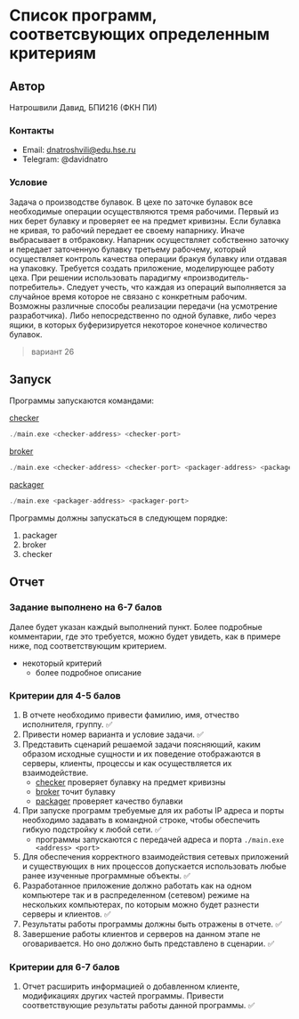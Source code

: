 # Список программ, соответсвующих определенным критериям

## Автор
Натрошвили Давид, БПИ216 (ФКН ПИ)

### Контакты
* Email: dnatroshvili@edu.hse.ru
* Telegram: @davidnatro

### Условие
Задача о производстве булавок. 
В цехе по заточке булавок все необходимые операции осуществляются тремя рабочими. Первый из них берет булавку и проверяет ее на предмет кривизны. Если булавка не кривая, то рабочий передает ее своему напарнику. Иначе выбрасывает в отбраковку. Напарник осуществляет собственно заточку и передает заточенную булавку третьему рабочему, который осуществляет контроль качества операции бракуя булавку или отдавая на упаковку. Требуется создать приложение, моделирующее работу цеха. При решении использовать парадигму «производитель-потребитель». Следует учесть, что каждая из операций выполняется за случайное время которое не связано с конкретным рабочим. Возможны различные способы реализации передачи (на усмотрение разработчика). Либо непосредственно по одной булавке, либо через ящики, в которых буферизируется некоторое конечное количество булавок.
> вариант 26

## Запуск
Программы запускаются командами:

[checker](checker/)
``` c
./main.exe <checker-address> <checker-port>
```

[broker](broker/)
```c
./main.exe <checker-address> <checker-port> <packager-address> <packager-port>
```

[packager](packager/)
```c
./main.exe <packager-address> <packager-port>
```

Программы должны запускаться в следующем порядке:
1. packager
2. broker
3. checker

## Отчет
### Задание выполнено на 6-7 балов
Далее будет указан каждый выполнений пункт. Более подробные комментарии, где это требуется, можно будет увидеть, как в примере ниже, под соответствующим критерием.
* некоторый критерий
    - более подробное описание

### Критерии для 4-5 балов

1. В отчете необходимо привести фамилию, имя, отчество исполнителя, группу. :white_check_mark:
2. Привести номер варианта и условие задачи. :white_check_mark:
3. Представить сценарий решаемой задачи поясняющий, каким образом исходные сущности и их поведение отображаются в серверы, клиенты, процессы и как осуществляется их взаимодействие.
    - [checker](checker/) проверяет булавку на предмет кривизны
    - [broker](broker/) точит булавку
    - [packager](packager/) проверяет качество булавки
4. При запуске программ требуемые для их работы IP адреса и порты необходимо задавать в командной строке, чтобы обеспечить гибкую подстройку к любой сети. :white_check_mark:
    - программы запускаются с передачей адреса и порта ```./main.exe <address> <port>```
5. Для обеспечения корректного взаимодействия сетевых приложений и существующих в них процессов допускается использовать любые ранее изученные программные объекты. :white_check_mark:
6. Разработанное приложение должно работать как на одном компьютере так и в распределенном (сетевом) режиме на нескольких компьютерах, по которым можно будет разнести серверы и клиентов. :white_check_mark:
7. Результаты работы программы должны быть отражены в отчете. :white_check_mark:
8. Завершение работы клиентов и серверов на данном этапе не оговаривается. Но оно должно быть представлено в сценарии. :white_check_mark:

### Критерии для 6-7 балов

1. Отчет расширить информацией о добавленном клиенте, модификациях других частей программы. Привести соответствующие результаты работы данной программы. :white_check_mark: